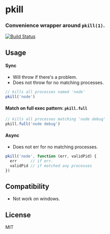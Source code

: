 # pkill

### Convenience wrapper around `pkill(1)`.

[![Build Status](https://travis-ci.org/timoxley/pkill.png?branch=master)](https://travis-ci.org/timoxley/pkill)

## Usage

#### Sync

* Will throw if there's a problem.
* Does not throw for no matching processes.

```js
// kills all processes named 'node'
pkill('node')
```

#### Match on full exec pattern: `pkill.full`

```js
// kills all processes matching 'node debug'
pkill.full('node debug')
```

#### Async

* Does not err for no matching processes.

```js
pkill('node', function (err, validPid) {
  err      // if err.
  validPid // if matched any processes
})
```

## Compatibility

* Not work on windows.

## License

MIT
